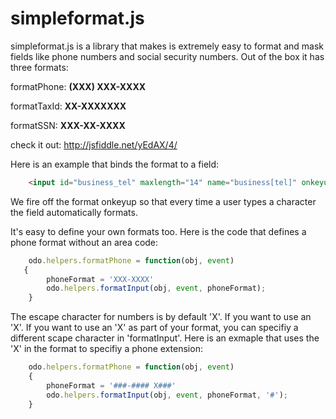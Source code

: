 simpleformat.js
===============

simpleformat.js is a library that makes is extremely easy to format and mask fields like phone numbers and social security numbers. Out of the box it has three formats:

formatPhone: __(XXX) XXX-XXXX__

formatTaxId: __XX-XXXXXXX__

formatSSN: __XXX-XX-XXXX__

check it out: http://jsfiddle.net/yEdAX/4/

Here is an example that binds the format to a field:

```html
    <input id="business_tel" maxlength="14" name="business[tel]" onkeyup="simpleformat.formatPhone(this, event)" >
```
We fire off the format onkeyup so that every time a user types a character the field automatically formats.

It's easy to define your own formats too. Here is the code that defines a phone format without an area code:

```javascript
    odo.helpers.formatPhone = function(obj, event)
   {
		phoneFormat = 'XXX-XXXX'
		odo.helpers.formatInput(obj, event, phoneFormat);
    }
```
The escape character for numbers is by default 'X'. If you want to use an 'X'. If you want to use an 'X' as part of your format, you can specifiy a different scape character in 'formatInput'. Here is an exmaple that uses the 'X' in the format to specifiy a phone extension:
```javascript
    odo.helpers.formatPhone = function(obj, event)
    {
		phoneFormat = '###-#### X###'
		odo.helpers.formatInput(obj, event, phoneFormat, '#');
    }
```
